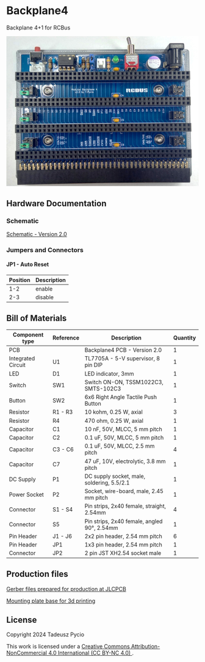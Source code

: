 # Backplane4
Backplane 4+1 for RCBus

![populated board](backplane4.jpg)

## Hardware Documentation

### Schematic

[Schematic - Version 2.0](Schematic.pdf)

### Jumpers and Connectors

#### JP1 - Auto Reset

| Position | Description |
| -------- | ----------- |
| 1-2      | enable      |
| 2-3      | disable     |

## Bill of Materials

| Component type     | Reference | Description                                 | Quantity |
| ------------------ | --------- | ------------------------------------------- | -------- |
| PCB                |           | Backplane4 PCB - Version 2.0                | 1        |
| Integrated Circuit | U1        | TL7705A - 5-V supervisor, 8 pin DIP         | 1        |
| LED                | D1        | LED indicator, 3mm                          | 1        |
| Switch             | SW1       | Switch ON-ON, TSSM1022C3, SMTS-102C3        | 1        |
| Button             | SW2       | 6x6 Right Angle Tactile Push Button         | 1        |
| Resistor           | R1 - R3   | 10 kohm, 0.25 W, axial                      | 3        |
| Resistor           | R4        | 470 ohm, 0.25 W, axial                      | 1        |
| Capacitor          | C1        | 10 nF, 50V, MLCC, 5 mm pitch                | 1        |
| Capacitor          | C2        | 0.1 uF, 50V, MLCC, 5 mm pitch               | 1        |
| Capacitor          | C3 - C6   | 0.1 uF, 50V, MLCC, 2.5 mm pitch             | 4        |
| Capacitor          | C7        | 47 uF, 10V, electrolytic, 3.8 mm pitch      | 1        |
| DC Supply          | P1        | DC supply socket, male, soldering, 5.5/2.1  | 1        |
| Power Socket       | P2        | Socket, wire-board, male, 2.45 mm pitch     | 1        |
| Connector          | S1 - S4   | Pin strips, 2x40 female, straight, 2.54mm   | 4        |
| Connector          | S5        | Pin strips, 2x40 female, angled 90°, 2.54mm | 1        |
| Pin Header         | J1 - J6   | 2x2 pin header, 2.54 mm pitch               | 6        |
| Pin Header         | JP1       | 1x3 pin header, 2.54 mm pitch               | 1        |
| Connector          | JP2       | 2 pin JST XH2.54 socket male                | 1        |


## Production files
[Gerber files prepared for production at JLCPCB](backplane4-JLCPCB.ZIP)

[Mounting plate base for 3d printing](RCBus4.stl)

## License

Copyright 2024 Tadeusz Pycio

This work is licensed under a [Creative Commons Attribution-NonCommercial 4.0 International (CC BY-NC 4.0) ](https://creativecommons.org/licenses/by-nc/4.0/).
